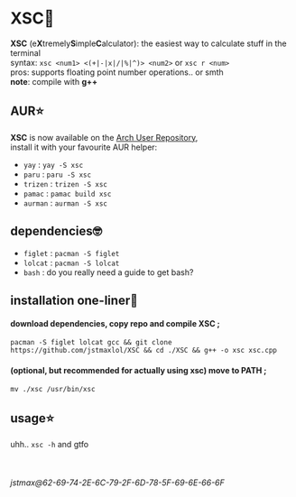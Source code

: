 # XSC🧮
**XSC** (e**X**tremely**S**imple**C**alculator): the easiest way to calculate stuff in the terminal \
syntax: `xsc <num1> <(+|-|x|/|%|^)> <num2>` or `xsc r <num>` \
pros: supports floating point number operations.. or smth \
**note**: compile with **g++**

## AUR⭐
**XSC** is now available on the [Arch User Repository](), \
install it with your favourite AUR helper:
* `yay` : `yay -S xsc`
* `paru` : `paru -S xsc`
* `trizen` : `trizen -S xsc`
* `pamac` : `pamac build xsc`
* `aurman` : `aurman -S xsc`

## dependencies🤓
* `figlet` : `pacman -S figlet`
* `lolcat` : `pacman -S lolcat`
* `bash` : do you really need a guide to get bash?

## installation one-liner🤖
#### download dependencies, copy repo and compile **XSC** ;
`pacman -S figlet lolcat gcc && git clone https://github.com/jstmaxlol/XSC && cd ./XSC && g++ -o xsc xsc.cpp`
#### (optional, but recommended for actually using xsc) move to PATH ;
`mv ./xsc /usr/bin/xsc`

## usage⭐
uhh.. `xsc -h` and gtfo

&nbsp;
###### jstmax@62-69-74-2E-6C-79-2F-6D-78-5F-69-6E-66-6F
